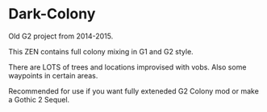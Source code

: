 # Dark-Colony
Old G2 project from 2014-2015.

This ZEN contains full colony mixing in G1 and G2 style. 

There are LOTS of trees and locations improvised with vobs. Also some waypoints in certain areas.

Recommended for use if you want fully exteneded G2 Colony mod or make a Gothic 2 Sequel.
